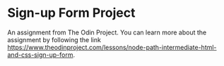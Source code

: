 # Sign-up Form Project
An assignment from The Odin Project. You can learn more about the assignment by following the link https://www.theodinproject.com/lessons/node-path-intermediate-html-and-css-sign-up-form.
